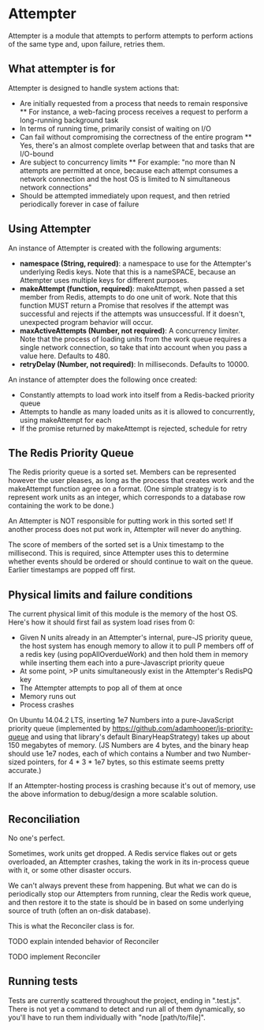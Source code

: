 Attempter
============

Attempter is a module that attempts to perform attempts to perform actions of
the same type and, upon failure, retries them.

What attempter is for
---------------

Attempter is designed to handle system actions that:
* Are initially requested from a process that needs to remain responsive
** For instance, a web-facing process receives a request to perform a
   long-running background task
* In terms of running time, primarily consist of waiting on I/O
* Can fail without compromising the correctness of the entire program
** Yes, there's an almost complete overlap between that and tasks that are
   I/O-bound
* Are subject to concurrency limits
** For example: "no more than N attempts are permitted at once, because each
   attempt consumes a network connection and the host OS is limited to N
   simultaneous network connections"
* Should be attempted immediately upon request, and then retried periodically
  forever in case of failure

Using Attempter
---------------

An instance of Attempter is created with the following arguments:
* **namespace (String, required)**: a namespace to use for the Attempter's
  underlying Redis keys. Note that this is a nameSPACE, because an Attempter
  uses multiple keys for different purposes.
* **makeAttempt (function, required)**: makeAttempt, when passed a set member from
  Redis, attempts to do one unit of work. Note that this function MUST return
  a Promise that resolves if the attempt was successful and rejects if the
  attempts was unsuccessful. If it doesn't, unexpected program behavior will
  occur.
* **maxActiveAttempts (Number, not required)**: A concurrency limiter. Note that
  the process of loading units from the work queue requires a single network
  connection, so take that into account when you pass a value here. Defaults
  to 480.
* **retryDelay (Number, not required)**: In milliseconds. Defaults to 10000.

An instance of attempter does the following once created:
* Constantly attempts to load work into itself from a Redis-backed priority
  queue
* Attempts to handle as many loaded units as it is allowed to concurrently,
  using makeAttempt for each
* If the promise returned by makeAttempt is rejected, schedule for retry

The Redis Priority Queue
--------------

The Redis priority queue is a sorted set. Members can be represented however the
user pleases, as long as the process that creates work and the makeAttempt
function agree on a format. (One simple strategy is to represent work units as
an integer, which corresponds to a database row containing the work to be done.)

An Attempter is NOT responsible for putting work in this sorted set! If another
process does not put work in, Attempter will never do anything.

The score of members of the sorted set is a Unix timestamp to the millisecond.
This is required, since Attempter uses this to determine whether
events should be ordered or should continue to wait on the queue. Earlier
timestamps are popped off first.

Physical limits and failure conditions
------------

The current physical limit of this module is the memory of the host OS. Here's
how it should first fail as system load rises from 0:
* Given N units already in an Attempter's internal, pure-JS priority queue, the
  host system has enough memory to allow it to pull P members off of a redis key
  (using popAllOverdueWork) and then hold them in memory while inserting them
  each into a pure-Javascript priority queue
* At some point, >P units simultaneously exist in the Attempter's RedisPQ key
* The Attempter attempts to pop all of them at once
* Memory runs out
* Process crashes

On Ubuntu 14.04.2 LTS, inserting 1e7 Numbers into a pure-JavaScript priority
queue (implemented by https://github.com/adamhooper/js-priority-queue and using
that library's default BinaryHeapStrategy) takes up about 150 megabytes of
memory. (JS Numbers are 4 bytes, and the binary heap should use 1e7 nodes, each
of which contains a Number and two Number-sized pointers, for 4 * 3 * 1e7 bytes,
so this estimate seems pretty accurate.)

If an Attempter-hosting process is crashing because it's out of memory, use the
above information to debug/design a more scalable solution.


Reconciliation
--------------

No one's perfect.

Sometimes, work units get dropped. A Redis service flakes out or gets
overloaded, an Attempter crashes, taking the work in its in-process queue with
it, or some other disaster occurs.

We can't always prevent these from happening. But what we can do is periodically
stop our Attempters from running, clear the Redis work queue, and then restore
it to the state is should be in based on some underlying source of truth (often
an on-disk database).

This is what the Reconciler class is for.

TODO explain intended behavior of Reconciler

TODO implement Reconciler


Running tests
-------------

Tests are currently scattered throughout the project, ending in ".test.js".
There is not yet a command to detect and run all of them dynamically, so you'll
have to run them individually with "node [path/to/file]".